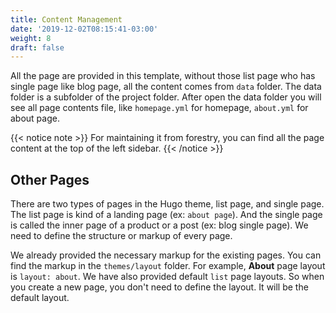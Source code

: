 ```yaml
---
title: Content Management
date: '2019-12-02T08:15:41-03:00'
weight: 8
draft: false
---
```


All the page are provided in this template, without those list page who has single page like blog page, all the content comes from `data` folder. The data folder is a subfolder of the project folder. After open the data folder you will see all page contents file, like `homepage.yml` for homepage, `about.yml` for about page.

{{< notice note >}}
For maintaining it from forestry, you can find all the page content at the top of the left sidebar.
{{< /notice >}}



## Other Pages
There are two types of pages in the Hugo theme, list page, and single page. The list page is kind of a landing page (ex: `about page`). And the single page is called the inner page of a product or a post (ex: blog single page). We need to define the structure or markup of every page.

We already provided the necessary markup for the existing pages. You can find the markup in the `themes/layout` folder. For example, **About** page layout is `layout: about`. We have also provided default `list`  page layouts. So when you create a new page, you don't need to define the layout. It will be the default layout.